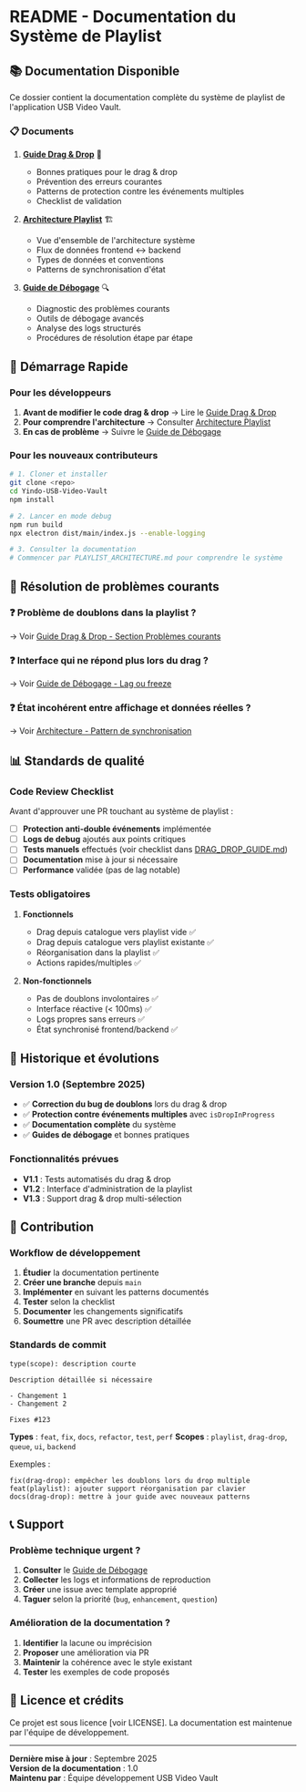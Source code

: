 # README - Documentation du Système de Playlist

## 📚 Documentation Disponible

Ce dossier contient la documentation complète du système de playlist de l'application USB Video Vault.

### 📋 Documents

1. **[Guide Drag & Drop](./DRAG_DROP_GUIDE.md)** 🎯
   - Bonnes pratiques pour le drag & drop
   - Prévention des erreurs courantes
   - Patterns de protection contre les événements multiples
   - Checklist de validation

2. **[Architecture Playlist](./PLAYLIST_ARCHITECTURE.md)** 🏗️
   - Vue d'ensemble de l'architecture système
   - Flux de données frontend ↔ backend
   - Types de données et conventions
   - Patterns de synchronisation d'état

3. **[Guide de Débogage](./DEBUG_GUIDE.md)** 🔍
   - Diagnostic des problèmes courants
   - Outils de débogage avancés
   - Analyse des logs structurés
   - Procédures de résolution étape par étape

## 🚀 Démarrage Rapide

### Pour les développeurs

1. **Avant de modifier le code drag & drop** → Lire le [Guide Drag & Drop](./DRAG_DROP_GUIDE.md)
2. **Pour comprendre l'architecture** → Consulter [Architecture Playlist](./PLAYLIST_ARCHITECTURE.md)
3. **En cas de problème** → Suivre le [Guide de Débogage](./DEBUG_GUIDE.md)

### Pour les nouveaux contributeurs

```bash
# 1. Cloner et installer
git clone <repo>
cd Yindo-USB-Video-Vault
npm install

# 2. Lancer en mode debug
npm run build
npx electron dist/main/index.js --enable-logging

# 3. Consulter la documentation
# Commencer par PLAYLIST_ARCHITECTURE.md pour comprendre le système
```

## 🎯 Résolution de problèmes courants

### ❓ Problème de doublons dans la playlist ?
→ Voir [Guide Drag & Drop - Section Problèmes courants](./DRAG_DROP_GUIDE.md#problèmes-courants-et-solutions)

### ❓ Interface qui ne répond plus lors du drag ?
→ Voir [Guide de Débogage - Lag ou freeze](./DEBUG_GUIDE.md#3-lag-ou-freeze-lors-du-drag--drop)

### ❓ État incohérent entre affichage et données réelles ?
→ Voir [Architecture - Pattern de synchronisation](./PLAYLIST_ARCHITECTURE.md#1-pattern-de-synchronisation-état)

## 📊 Standards de qualité

### Code Review Checklist

Avant d'approuver une PR touchant au système de playlist :

- [ ] **Protection anti-double événements** implémentée
- [ ] **Logs de debug** ajoutés aux points critiques
- [ ] **Tests manuels** effectués (voir checklist dans [DRAG_DROP_GUIDE.md](./DRAG_DROP_GUIDE.md))
- [ ] **Documentation** mise à jour si nécessaire
- [ ] **Performance** validée (pas de lag notable)

### Tests obligatoires

1. **Fonctionnels**
   - Drag depuis catalogue vers playlist vide ✅
   - Drag depuis catalogue vers playlist existante ✅
   - Réorganisation dans la playlist ✅
   - Actions rapides/multiples ✅

2. **Non-fonctionnels**
   - Pas de doublons involontaires ✅
   - Interface réactive (< 100ms) ✅
   - Logs propres sans erreurs ✅
   - État synchronisé frontend/backend ✅

## 🔄 Historique et évolutions

### Version 1.0 (Septembre 2025)
- ✅ **Correction du bug de doublons** lors du drag & drop
- ✅ **Protection contre événements multiples** avec `isDropInProgress`
- ✅ **Documentation complète** du système
- ✅ **Guides de débogage** et bonnes pratiques

### Fonctionnalités prévues

- **V1.1** : Tests automatisés du drag & drop
- **V1.2** : Interface d'administration de la playlist
- **V1.3** : Support drag & drop multi-sélection

## 🤝 Contribution

### Workflow de développement

1. **Étudier** la documentation pertinente
2. **Créer une branche** depuis `main`
3. **Implémenter** en suivant les patterns documentés
4. **Tester** selon la checklist
5. **Documenter** les changements significatifs
6. **Soumettre** une PR avec description détaillée

### Standards de commit

```
type(scope): description courte

Description détaillée si nécessaire

- Changement 1
- Changement 2

Fixes #123
```

**Types** : `feat`, `fix`, `docs`, `refactor`, `test`, `perf`
**Scopes** : `playlist`, `drag-drop`, `queue`, `ui`, `backend`

Exemples :
```
fix(drag-drop): empêcher les doublons lors du drop multiple
feat(playlist): ajouter support réorganisation par clavier
docs(drag-drop): mettre à jour guide avec nouveaux patterns
```

## 📞 Support

### Problème technique urgent ?

1. **Consulter** le [Guide de Débogage](./DEBUG_GUIDE.md)
2. **Collecter** les logs et informations de reproduction
3. **Créer** une issue avec template approprié
4. **Taguer** selon la priorité (`bug`, `enhancement`, `question`)

### Amélioration de la documentation ?

1. **Identifier** la lacune ou imprécision
2. **Proposer** une amélioration via PR
3. **Maintenir** la cohérence avec le style existant
4. **Tester** les exemples de code proposés

## 📄 Licence et crédits

Ce projet est sous licence [voir LICENSE]. La documentation est maintenue par l'équipe de développement.

---

**Dernière mise à jour** : Septembre 2025  
**Version de la documentation** : 1.0  
**Maintenu par** : Équipe développement USB Video Vault
